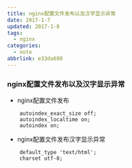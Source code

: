 ```yaml
---
title: nginx配置文件发布以及汉字显示异常
date: 2017-1-7
updated: 2017-1-8
tags:
  - nginx
categories:
  - note
abbrlink: e33da698
---
```


### nginx配置文件发布以及汉字显示异常



* nginx配置文件发布

```
    autoindex_exact_size off;
    autoindex_localtime on;
    autoindex on;

```

* nginx配置文件发布汉字显示异常

```
    default_type 'text/html';
    charset utf-8;
```



